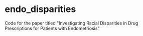 # endo_disparities
Code for the paper titled "Investigating Racial Disparities in Drug Prescriptions for Patients with Endometriosis"

